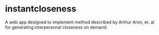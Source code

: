 # instantcloseness
A web app designed to implement method described by Arthur Aron, et. al for generating interpersonal closeness on demand.
